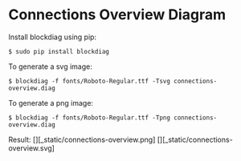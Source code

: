 # Connections Overview Diagram

Install blockdiag using pip:
```
$ sudo pip install blockdiag
```

To generate a svg image:
```
$ blockdiag -f fonts/Roboto-Regular.ttf -Tsvg connections-overview.diag
```

To generate a png image:
```
$ blockdiag -f fonts/Roboto-Regular.ttf -Tpng connections-overview.diag
```

Result:
[][_static/connections-overview.png]
[][_static/connections-overview.svg]
